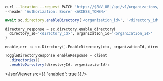 <CodeWithHeader method="patch" endpoint="/api/v1/organizations/{organization_id}/directories/{id}:enable">
<Tabs groupId="tech-stack" querystring>
<TabItem value="curl" label="cURL">

```bash showLineNumbers
curl --location --request PATCH 'https://$ENV_URL/api/v1/organizations/{organizations_id}/directories/{directory_id}:enable'\
--header 'Authorization: Bearer <ACCESS_TOKEN>'
```

</TabItem>
<TabItem value="nodejs" label="Node.js">

```js
await sc.directory.enableDirectory('<organization_id>', '<directory_id>');
```

</TabItem>
<TabItem value="py" label="Python">

```python
directory_response = sc.directory.enable_directory(
  directory_id='<directory_id>', organization_id='<organization_id>'
)
```

</TabItem>
<TabItem value="golang" label="Go">

```go showLineNumbers
enable,err := sc.Directory().EnableDirectory(ctx, organizationId, directoryId)
```

</TabItem>

<TabItem value="java" label="Java">

```java showLineNumbers
ToggleDirectoryResponse enableResponse = client
  .directories()
  .enableDirectory(directoryId, organizationId);
```

</TabItem>

</Tabs>
</CodeWithHeader>
<CodeWithHeader title="Response">

<JsonViewer src={{
   "enabled": true
}} />

</CodeWithHeader>
